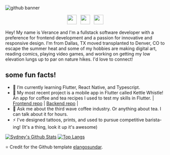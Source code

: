 ![github banner](https://pbs.twimg.com/media/Eq1icFsUYAADLGW?format=jpg&name=4096x4096)

<p align='center'>
<a href="https://twitter.com/GoldbergDev"><img height="30" src="https://github.com/stephenajulu/WaylonWalker/blob/main/icon/twitter.png?raw=true"></a>&nbsp;&nbsp;
<a href="https://the-golden-olive.medium.com/"><img height="30" src="https://encrypted-tbn0.gstatic.com/images?q=tbn:ANd9GcREU-_gpp8HOkxw6zymWkPKRcAHda7pDPZj2A&usqp=CAU?raw=true"></a>&nbsp;&nbsp;
<a href="https://www.linkedin.com/in/sydney-goldberg-32b9751b0/"><img height="30" src="https://github.com/stephenajulu/WaylonWalker/blob/main/icon/linkedin.png?raw=true"></a>

</p>
Hey! My name is Verance and I'm a fullstack software developer with a preference for frontend development and a passion for innovative and responsive design. I'm from Dallas, TX moved transplanted to Denver, CO to escape the summer heat and some of my hobbies are making digital art, reading comics, playing video games, and working on getting my low elevation lungs up to par on nature hikes. I'd love to connect!   

## some fun facts!
- 🌱 I’m currently learning Flutter, React Native, and Typescript.
- 🔭 My most recent project is a mobile app in Flutter called Kettle Whistle! An app for coffee and tea recipes I used to test my skills in Flutter.
  | [Frontend repo](https://github.com/sydneygold/kettle_whistle_fe) | [Backend repo](https://github.com/sydneygold/kettle-whistle-be) |
- 💬 Ask me about the third wave coffee industry. Or anything about tea. I can talk about it for hours.
- ⚡ I've designed tattoos, prints, and used to pursue competitive barista-ing! (It's a thing, look it up it's awesome)


[![Sydney's Github Stats](https://github-readme-stats.vercel.app/api?username=sydneygold&show_icons=true&theme=cobalt)](https://github.com/anuraghazra/github-readme-stats)
[![Top Langs](https://github-readme-stats.vercel.app/api/top-langs/?username=anuraghazra&layout=compact)](https://github.com/anuraghazra/github-readme-stats)


⭐️ Credit for the Github template [elangosundar](https://github.com/elangosundar/awesome-README-templates).
